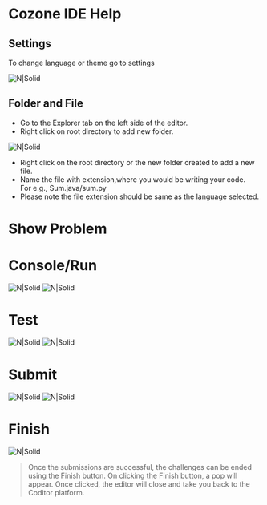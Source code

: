 # Cozone IDE Help

## Settings

To change language or theme go to settings

![N|Solid](https://imgur.com/h6P3ilz.png)


##  Folder and File
- Go to the Explorer tab on the left side of the editor.
- Right click on root directory to add new folder.


![N|Solid](https://i.imgur.com/k6Yf2sL.png)

- Right click on the root directory or the new folder created to add a new file.
- Name the file with extension,where you would be writing your code.  
   For e.g., Sum.java/sum.py
- Please note the file extension should be same as the language selected.



# Show Problem

# Console/Run

![N|Solid](https://i.imgur.com/HdCOdTF.png)
![N|Solid](https://i.imgur.com/icBPqdY.png)

# Test
![N|Solid](https://i.imgur.com/kN1km3S.png)
![N|Solid](https://i.imgur.com/2BV9isX.png)

# Submit
![N|Solid](https://i.imgur.com/MeMkW4d.png)
![N|Solid](https://i.imgur.com/eQRS3DF.png)

# Finish
![N|Solid](https://i.imgur.com/pHrp8O7.png)
>Once the submissions are successful, the challenges can be ended 
>using the Finish button. On clicking the Finish button, a pop
> will appear. Once clicked, the editor will close and take you back
> to the Coditor platform.

